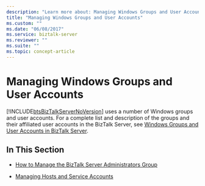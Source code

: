 ```yaml
---
description: "Learn more about: Managing Windows Groups and User Accounts"
title: "Managing Windows Groups and User Accounts"
ms.custom: ""
ms.date: "06/08/2017"
ms.service: biztalk-server
ms.reviewer: ""
ms.suite: ""
ms.topic: concept-article
---
```

# Managing Windows Groups and User Accounts
[!INCLUDE[btsBizTalkServerNoVersion](../includes/btsbiztalkservernoversion-md.md)] uses a number of Windows groups and user accounts. For a complete list and description of the groups and their affiliated user accounts in the BizTalk Server, see [Windows Groups and User Accounts in BizTalk Server](../core/windows-groups-and-user-accounts-in-biztalk-server.md).  
  
## In This Section  
  
-   [How to Manage the BizTalk Server Administrators Group](../core/how-to-manage-the-biztalk-server-administrators-group.md)  
  
-   [Managing Hosts and Service Accounts](../core/managing-hosts-and-service-accounts.md)
